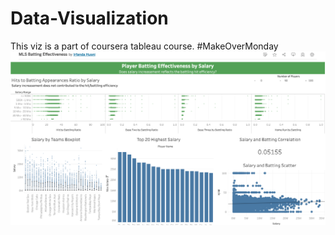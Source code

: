 # Data-Visualization
This viz is a part of coursera tableau course. #MakeOverMonday 
![alt text](https://github.com/irfandahusni/Data-Visualization/blob/main/Screenshot%202023-06-19%20at%2000.15.26.png)
